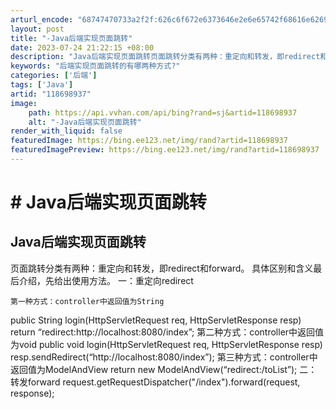 ```yaml
---
arturl_encode: "68747470733a2f2f:626c6f672e6373646e2e6e65742f68616e62696e673532312f:61727469636c652f64657461696c732f313138363938393337"
layout: post
title: "-Java后端实现页面跳转"
date: 2023-07-24 21:22:15 +08:00
description: "Java后端实现页面跳转页面跳转分类有两种：重定向和转发，即redirect和f"
keywords: "后端实现页面跳转的有哪两种方式?"
categories: ['后端']
tags: ['Java']
artid: "118698937"
image:
    path: https://api.vvhan.com/api/bing?rand=sj&artid=118698937
    alt: "-Java后端实现页面跳转"
render_with_liquid: false
featuredImage: https://bing.ee123.net/img/rand?artid=118698937
featuredImagePreview: https://bing.ee123.net/img/rand?artid=118698937
---
```


# # Java后端实现页面跳转
## Java后端实现页面跳转
页面跳转分类有两种：重定向和转发，即redirect和forward。
具体区别和含义最后介绍，先给出使用方法。
一：重定向redirect
```
第一种方式：controller中返回值为String
```
public String login(HttpServletRequest req, HttpServletResponse resp)
return “redirect:http://localhost:8080/index”;
第二种方式：controller中返回值为void
public void login(HttpServletRequest req, HttpServletResponse resp)
resp.sendRedirect(“http://localhost:8080/index”);
第三种方式：controller中返回值为ModelAndView
return new ModelAndView(“redirect:/toList”);
二：转发forward
request.getRequestDispatcher("/index").forward(request, response);